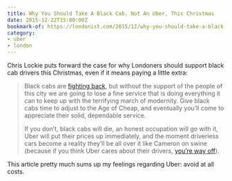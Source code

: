```yaml
---
title: Why You Should Take A Black Cab, Not An Uber, This Christmas
date: 2015-12-22T15:00:00Z
bookmark-of: https://londonist.com/2015/12/why-you-should-take-a-black-cab-not-an-uber-this-christmas
category:
- uber
- london
---
```

Chris Lockie puts forward the case for why Londoners should support black cab drivers this Christmas, even if it means paying a little extra:

> Black cabs are [fighting back][1], but without the support of the people of this city we are going to lose a fine service that is doing everything it can to keep up with the terrifying march of modernity. Give black cabs time to adjust to the Age of Cheap, and eventually you’ll come to appreciate their solid, dependable service.
>
> If you don’t, black cabs will die, an honest occupation will go with it, Uber will put their prices up immediately, and the moment driverless cars become a reality they’ll be all over it like Cameron on swine (because if you think Uber cares about their drivers, [you’re way off][2]).

This article pretty much sums up my feelings regarding Uber: avoid at all costs.

[1]: https://www.standard.co.uk/news/transport/black-cabs-are-better-for-capital-claim-drivers-in-new-campaign-a3137751.html
[2]: https://www.bbc.co.uk/news/business-34733862
